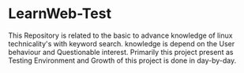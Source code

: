 # LearnWeb-Test
This Repository is related to the basic to advance knowledge of linux technicality's with keyword search. knowledge is depend on the User behaviour and Questionable interest. Primarily this project present as Testing Environment and Growth of this project is done in day-by-day.
